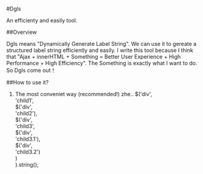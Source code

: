 #Dgls

An efficienty and easily tool.

##Overview

Dgls means "Dynamically Generate Label String". We can use it to gereate a structured label string efficiently and easily.
I write this tool because I think that "Ajax + innerHTML + Something = Better User Experience + High Performance + High Efficiency".
The Something is exactly what I want to do. So Dgls come out！

##How to use it?

1. The most conveniet way (recommended!)
    zhe..
    $('div',  
        'child1',  
        $('div',  
            'child2'),  
        $('div',  
            'child3',  
            $('div',  
                'child3.1'),  
            $('div',  
                'child3.2')  
        )  
    ).string();  

